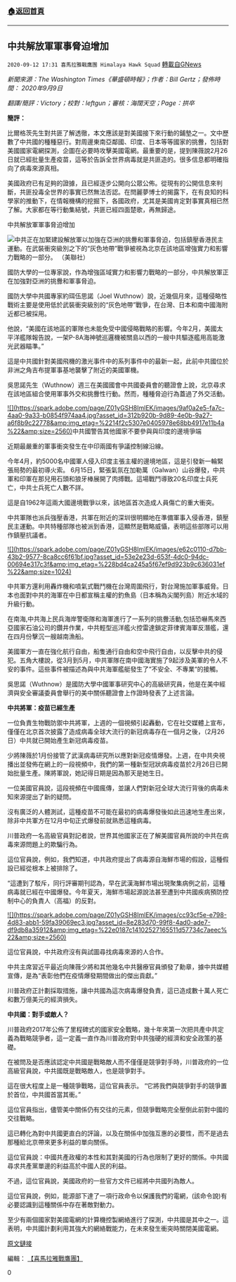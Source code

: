 ###  [:house:返回首頁](https://github.com/ourhimalayas/txt)
---

## 中共解放軍軍事脅迫增加
`2020-09-12 17:31 喜馬拉雅戰鷹團 Himalaya Hawk Squad` [轉載自GNews](https://gnews.org/zh-hant/351086/)

*新聞來源：The Washington Times《華盛頓時報》；作者：Bill Gertz；發佈時間： 2020年9月9日*

*翻譯/簡評：Victory；校對：leftgun；審核：海闊天空；Page：拱卒*

**簡評：**

比爾格茨先生對共匪了解透徹，本文應該是對美國接下來行動的鋪墊之一。文中歷數了中共國的種種惡行。對周邊東南亞鄰國、印度、日本等等國家的挑釁，包括對美國國家電網探測，企圖在必要時攻擊美國電網。最重要的是，提到陳薇說2月26日就已經批量生產疫苗，這等於告訴全世界病毒就是共匪造的。很多信息都明確指向了病毒來源真相。

美國政府已有足夠的證據，且已經逐步公開向公眾公佈。從現有的公開信息來判斷，共匪投毒全世界的事實已然無法否認。在閆麗夢博士的揭露下，在有良知的科學家的推動下，在情報機構的挖掘下，各國政府，尤其是美國肯定對事實真相已然了解。大家都在等行動集結號，共匪已經四面楚歌，再無歸途。

中共解放軍軍事脅迫增加

![](https://spark.adobe.com/page/Z01yGSH8ImlEK/images/f5e563eb-873a-4f98-85dd-647ce2a2c82a.jpg?asset_id=e5f1645b-d90a-452b-9c5a-9d4b53e24bbf&amp;img_etag=%22fc6b5588618841aaf977ce2f918091bb%22&amp;size=1024)中共正在加緊建設解放軍以加強在亞洲的挑釁和軍事脅迫，包括鎮壓香港民主運動。在武裝衝突級別之下的“灰色地帶”戰爭被視為北京在該地區增強實力和影響力戰略的一部分。 （美聯社）

國防大學的一位專家說，作為增強區域實力和影響力戰略的一部分，中共解放軍正在加強對亞洲的挑釁和軍事脅迫。

國防大學中共國專家約珥伍思諾（Joel Wuthnow）說，近幾個月來，這種侵略性戰術主要是使用低於武裝衝突級別的“灰色地帶”戰爭，在台灣、日本和南中國海附近都已被採用。

他說，“美國在該地區的軍隊也未能免受中國侵略戰略的影響。今年2月，美國太平洋艦隊報告說，一架P-8A海神號巡邏機被關島以西的一艘中共驅逐艦用高能激光武器瞄準。”

這是中共國針對美國飛機的激光事件中的系列事件中的最新一起，此前中共國位於非洲之角吉布提軍事基地襲擊了附近的美國軍機。

吳思諾先生（Wuthnow）週三在美國國會中共國委員會的聽證會上說，北京尋求在該地區組合使用軍事外交和挑釁性行動。然而，種種脅迫行為蓋過了外交活動。

[!\[\](https://spark.adobe.com/page/Z01yGSH8ImlEK/images/9af0a2e5-fa7c-4aa0-9a33-b0854f974aa4.jpg?asset_id=312b920b-9d89-4e0b-9a27-a6f8b9c22778&amp;img_etag=%2214f2c5307e0405978e68bb4917e11b4a%22&amp;size=2560)](https://spark.adobe.com/page/Z01yGSH8ImlEK/images/9af0a2e5-fa7c-4aa0-9a33-b0854f974aa4.jpg?asset_id=312b920b-9d89-4e0b-9a27-a6f8b9c22778&amp;img_etag=%2214f2c5307e0405978e68bb4917e11b4a%22&amp;size=1024)中共國警告其他國家不要參與與印度的邊境爭端

近期最嚴重的軍事衝突發生在中印兩國有爭議控制線沿線。

今年4月，約5000名中國軍人侵入印度主張主權的邊境地區，這是引發新一輪緊張局勢的最初導火索。 6月15日，緊張氣氛在加勒萬（Galwan）山谷爆發，中共軍和印軍在那兒用石頭和狼牙棒展開了肉搏戰。這場戰鬥導致20名印度士兵死亡，中共士兵死亡人數不詳。

這是自1962年這兩大國邊境戰爭以來，該地區首次造成人員傷亡的重大衝突。

中共軍隊也派兵強壓香港，共軍在附近的深圳很明顯地在準備軍事入侵香港，鎮壓民主運動。中共特種部隊也被派到香港，這顯然是戰略威懾，表明這些部隊可以用作鎮壓抗議者。

[!\[\](https://spark.adobe.com/page/Z01yGSH8ImlEK/images/e62c0110-d7bb-43b2-9577-8ca8cc6f61bf.jpg?asset_id=53e2e23d-653f-4dc0-94dc-00694e317c3f&amp;img_etag=%228bd4ca245a5f67ef9d923b9c636031ef%22&amp;size=1024)](https://spark.adobe.com/page/Z01yGSH8ImlEK/images/e62c0110-d7bb-43b2-9577-8ca8cc6f61bf.jpg?asset_id=53e2e23d-653f-4dc0-94dc-00694e317c3f&amp;img_etag=%228bd4ca245a5f67ef9d923b9c636031ef%22&amp;size=1024)

中共軍方還利用轟炸機和噴氣式戰鬥機在台灣周圍飛行，對台灣施加軍事威脅。日本也面對中共的海軍在中日都宣稱主權的釣魚島（日本稱為尖閣列島）附近水域的升級行動。

在南海,中共海上民兵海岸警衛隊和海軍進行了一系列的挑釁活動,包括恐嚇馬來西亞國家石油公司的鑽井作業，中共輕型巡洋艦火控雷達鎖定菲律賓海軍反潛艦，還在四月份擊沉一艘越南漁船。

美國軍方一直在強化航行自由，船隻通行自由和空中飛行自由，以反擊中共的侵犯。五角大樓說，從3月到5月，中共軍隊在南中國海實施了9起涉及美軍的令人不安的事件。這些事件被描述為與中共海軍艦艇發生了“不安全、不專業“的接觸。

吳思諾（Wuthnow）是國防大學中國軍事研究中心的高級研究員，他是在美中經濟與安全審議委員會舉行的美中關係聽證會上作證時發表了上述言論。

**中共將軍：疫苗已經生產**

一位負責生物戰防禦中共將軍，上週的一個視頻引起轟動，它在社交媒體上宣布，僅僅在北京首次披露了造成病毒全球大流行的新冠病毒存在一個月之後，（2月26日）中共就已開始產生新冠病毒疫苗。

少將陳薇於1月份接管了武漢病毒研究所以應對新冠疫情爆發。上週，在中共央視播出並發佈在網上的一段視頻中，我們的第一種新型冠狀病毒疫苗於2月26日已開始批量生產。陳將軍說，她記得日期是因為那天是她生日。

一位美國官員說，這段視頻在中國瘋傳，並讓人們對新冠全球大流行背後的病毒未知來源提出了新的疑問。

沒有廣泛的人體測試，這種疫苗不可能在最初的病毒爆發後如此迅速地生產出來，除非中共軍方在12月中旬正式爆發前就熟悉這種病毒。

川普政府一名高級官員對記者說，世界其他國家正在了解美國官員所說的中共在病毒來源問題上的欺騙行為。

這位官員說，例如，我們知道，中共政府提出了病毒源自海鮮市場的假設，這種假設已經從根本上被排除了。

“這遭到了駁斥，同行評審期刊認為，早在武漢海鮮市場出現聚集病例之前，這種病毒就已經在中國爆發。今年夏天，海鮮市場起源說法甚至遭到中共國疾病預防控制中心的負責人（高福）的反對。

[!\[\](https://spark.adobe.com/page/Z01yGSH8ImlEK/images/cc93cf5e-e798-4d83-abb1-59fa39069ec3.jpg?asset_id=8e283d70-99f8-4ad0-ade7-df9db8a35912&amp;img_etag=%22e0187c14102527165511d57734c7aeec%22&amp;size=2560)](https://spark.adobe.com/page/Z01yGSH8ImlEK/images/cc93cf5e-e798-4d83-abb1-59fa39069ec3.jpg?asset_id=8e283d70-99f8-4ad0-ade7-df9db8a35912&amp;img_etag=%22e0187c14102527165511d57734c7aeec%22&amp;size=1024)

這位官員說，中共政府沒有與試圖尋找病毒來源的人合作。

中共主席習近平最近向陳薇少將和其他幾名中共醫療官員頒發了勳章，據中共媒體宣傳，是為“表彰他們在疫情爆發期間做出的傑出貢獻。”

川普政府正計劃採取措施，讓中共國為這次病毒爆發負責，這已造成數十萬人死亡和數万億美元的經濟損失。

**中共國：對手或敵人？**

川普政府2017年公佈了里程碑式的國家安全戰略，幾十年來第一次把共產中共定義為戰略競爭者，這一定義一直作為川普政府對中共強硬的經濟和安全政策的基礎。

在被問及是否應該認定中共國是戰略敵人而不僅僅是競爭對手時，川普政府的一位高級官員說，中共國既是戰略敵人，也是競爭對手。

這在很大程度上是一種競爭戰略，這位官員表示。 “它將我們與競爭對手的競爭置於首位，中共國首當其衝。”

這位官員指出，儘管美中關係仍有交往的元素，但競爭戰略完全壓倒此前對中國的交往戰略。

這已轉化為對中共國更直白的評論，以及在關係中加強互惠的必要性，而不是過去那種給北京帶來更多利益的單向關係。

這位官員說：中國共產政權的本性和其對美國的行為也限制了更好的關係。中共國尋求共產黨單邊的利益高於中國人民的利益。

不過，這位官員說，美國政府的一些官方文件已經將中共國列為敵人。

這位官員說，例如，能源部下達了一項行政命令以保護我們的電網，(該命令說)有必要認識到這種關係中存在著敵對動力。

至少有兩個國家對美國電網的計算機控製網絡進行了探測，中共國是其中之一。這表明，中共國計劃利用其強大的網絡戰能力，在未來發生衝突時關閉美國電網。

[原文鏈接](https://www.washingtontimes.com/news/2020/sep/9/china-increases-military-coercion)

編輯： [【喜馬拉雅戰鷹團】](https://spark.adobe.com/page/Z01yGSH8ImlEK/)

0
